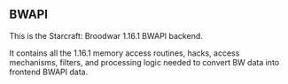 ## BWAPI

This is the Starcraft: Broodwar 1.16.1 BWAPI backend.

It contains all the 1.16.1 memory access routines, hacks, access mechanisms, filters, and processing logic needed to convert BW data into frontend BWAPI data.
